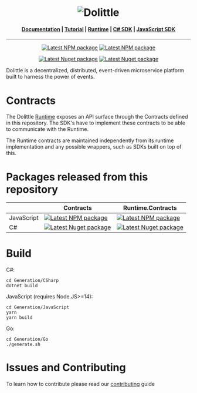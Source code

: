 <h1 align="center"><img src="https://raw.githubusercontent.com/dolittle/Runtime/master/Documentation/dolittle_negativ_horisontal_RGB.svg" alt="Dolittle"></h1>

<h4 align="center">
    <a href="https://dolittle.io">Documentation</a> |
    <a href="https://dolittle.io/docs/tutorials/getting_started/">Tutorial</a> |
    <a href="https://github.com/dolittle/Runtime">Runtime</a> |
    <a href="https://github.com/dolittle/DotNet.SDK">C# SDK</a> |
    <a href="https://github.com/dolittle/JavaScript.SDK">JavaScript SDK</a>
</h4>

---

<p align="center">
    <a href="https://www.npmjs.com/package/@dolittle/contracts"><img src="https://img.shields.io/npm/v/@dolittle/contracts?label=@dolittle/contracts&logo=npm" alt="Latest NPM package"></a>
    <a href="https://www.npmjs.com/package/@dolittle/runtime.contracts"><img src="https://img.shields.io/npm/v/@dolittle/runtime.contracts?label=@dolittle/runtime.contracts&logo=npm" alt="Latest NPM package"></a>
</p>
<p align="center">
    <a href="https://www.nuget.org/packages/Dolittle.Contracts/"><img src="https://img.shields.io/nuget/v/Dolittle.Contracts?label=Dolittle.Contracts&logo=nuget" alt="Latest Nuget package"></a>
    <a href="https://www.nuget.org/packages/Dolittle.Runtime.Contracts/"><img src="https://img.shields.io/nuget/v/Dolittle.Contracts?label=Dolittle.Runtime.Contracts&logo=nuget" alt="Latest Nuget package"></a>
</p>

Dolittle is a decentralized, distributed, event-driven microservice platform built to harness the power of events.

# Contracts

The Dolittle [Runtime](https://github.com/dolittle/Runtime) exposes an API surface through the Contracts defined in this repository. The SDK's have to implement these contracts to be able to communicate with the Runtime.

The Runtime contracts are maintained independently from its runtime implementation and any possible wrappers, such as SDKs built on top of this.

# Packages released from this repository

|            | Contracts                                                                                                                                                                                     | Runtime.Contracts                                                                                                                                                                                                |
|------------|-----------------------------------------------------------------------------------------------------------------------------------------------------------------------------------------------|------------------------------------------------------------------------------------------------------------------------------------------------------------------------------------------------------------------|
| JavaScript | <a href="https://www.npmjs.com/package/@dolittle/contracts"><img src="https://img.shields.io/npm/v/@dolittle/contracts?label=@dolittle/contracts&logo=npm" alt="Latest NPM package"></a>      | <a href="https://www.npmjs.com/package/@dolittle/runtime.contracts"><img src="https://img.shields.io/npm/v/@dolittle/runtime.contracts?label=@dolittle/runtime.contracts&logo=npm" alt="Latest NPM package"></a> |
| C#         | <a href="https://www.nuget.org/packages/Dolittle.Contracts/"><img src="https://img.shields.io/nuget/v/Dolittle.Contracts?label=Dolittle.Contracts&logo=nuget" alt="Latest Nuget package"></a> | <a href="https://www.nuget.org/packages/Dolittle.Runtime.Contracts/"><img src="https://img.shields.io/nuget/v/Dolittle.Contracts?label=Dolittle.Runtime.Contracts&logo=nuget" alt="Latest Nuget package"></a>    |

# Build
C#:
```shell
cd Generation/CSharp
dotnet build
```

JavaScript (requires Node.JS>=14):
```shell
cd Generation/JavaScript
yarn
yarn build
```

Go:
```shell
cd Generation/Go
./generate.sh
```

# Issues and Contributing
To learn how to contribute please read our [contributing](https://dolittle.io/contributing/) guide
